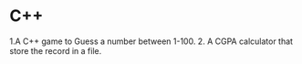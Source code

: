 # C++
1.A C++ game to Guess a number between 1-100.
2. A CGPA calculator that store the record in a file.
